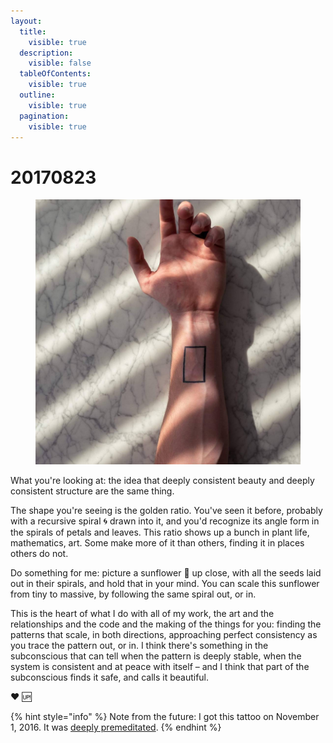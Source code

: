 ```yaml
---
layout:
  title:
    visible: true
  description:
    visible: false
  tableOfContents:
    visible: true
  outline:
    visible: true
  pagination:
    visible: true
---
```


# 20170823

<figure><img src="../../.gitbook/assets/20987164_158870311332898_7734276222149984256_n (1).jpg" alt=""><figcaption></figcaption></figure>

What you're looking at: the idea that deeply consistent beauty and deeply consistent structure are the same thing.

The shape you're seeing is the golden ratio. You've seen it before, probably with a recursive spiral 🌀 drawn into it, and you'd recognize its angle form in the spirals of petals and leaves. This ratio shows up a bunch in plant life, mathematics, art. Some make more of it than others, finding it in places others do not.

Do something for me: picture a sunflower 🌻 up close, with all the seeds laid out in their spirals, and hold that in your mind. You can scale this sunflower from tiny to massive, by following the same spiral out, or in.

This is the heart of what I do with all of my work, the art and the relationships and the code and the making of the things for you: finding the patterns that scale, in both directions, approaching perfect consistency as you trace the pattern out, or in. I think there's something in the subconscious that can tell when the pattern is deeply stable, when the system is consistent and at peace with itself – and I think that part of the subconscious finds it safe, and calls it beautiful.

❤️ 🆙

{% hint style="info" %}
Note from the future: I got this tattoo on November 1, 2016. It was [deeply premeditated](../../2008/07/10.md).
{% endhint %}
